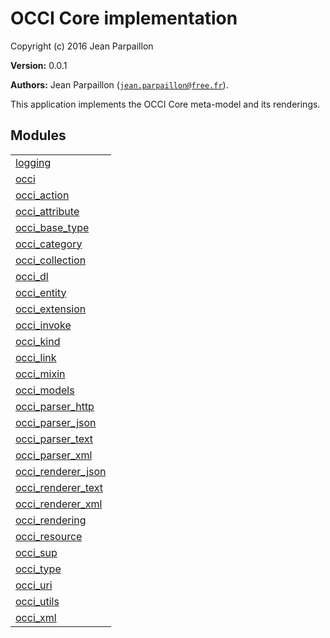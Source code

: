 

# OCCI Core implementation #

Copyright (c) 2016 Jean Parpaillon

__Version:__ 0.0.1

__Authors:__ Jean Parpaillon ([`jean.parpaillon@free.fr`](mailto:jean.parpaillon@free.fr)).

This application implements the OCCI Core meta-model and its
renderings.


## Modules ##


<table width="100%" border="0" summary="list of modules">
<tr><td><a href="http://github.com/erocci/erlang-occi/blob/master/doc/logging.md" class="module">logging</a></td></tr>
<tr><td><a href="http://github.com/erocci/erlang-occi/blob/master/doc/occi.md" class="module">occi</a></td></tr>
<tr><td><a href="http://github.com/erocci/erlang-occi/blob/master/doc/occi_action.md" class="module">occi_action</a></td></tr>
<tr><td><a href="http://github.com/erocci/erlang-occi/blob/master/doc/occi_attribute.md" class="module">occi_attribute</a></td></tr>
<tr><td><a href="http://github.com/erocci/erlang-occi/blob/master/doc/occi_base_type.md" class="module">occi_base_type</a></td></tr>
<tr><td><a href="http://github.com/erocci/erlang-occi/blob/master/doc/occi_category.md" class="module">occi_category</a></td></tr>
<tr><td><a href="http://github.com/erocci/erlang-occi/blob/master/doc/occi_collection.md" class="module">occi_collection</a></td></tr>
<tr><td><a href="http://github.com/erocci/erlang-occi/blob/master/doc/occi_dl.md" class="module">occi_dl</a></td></tr>
<tr><td><a href="http://github.com/erocci/erlang-occi/blob/master/doc/occi_entity.md" class="module">occi_entity</a></td></tr>
<tr><td><a href="http://github.com/erocci/erlang-occi/blob/master/doc/occi_extension.md" class="module">occi_extension</a></td></tr>
<tr><td><a href="http://github.com/erocci/erlang-occi/blob/master/doc/occi_invoke.md" class="module">occi_invoke</a></td></tr>
<tr><td><a href="http://github.com/erocci/erlang-occi/blob/master/doc/occi_kind.md" class="module">occi_kind</a></td></tr>
<tr><td><a href="http://github.com/erocci/erlang-occi/blob/master/doc/occi_link.md" class="module">occi_link</a></td></tr>
<tr><td><a href="http://github.com/erocci/erlang-occi/blob/master/doc/occi_mixin.md" class="module">occi_mixin</a></td></tr>
<tr><td><a href="http://github.com/erocci/erlang-occi/blob/master/doc/occi_models.md" class="module">occi_models</a></td></tr>
<tr><td><a href="http://github.com/erocci/erlang-occi/blob/master/doc/occi_parser_http.md" class="module">occi_parser_http</a></td></tr>
<tr><td><a href="http://github.com/erocci/erlang-occi/blob/master/doc/occi_parser_json.md" class="module">occi_parser_json</a></td></tr>
<tr><td><a href="http://github.com/erocci/erlang-occi/blob/master/doc/occi_parser_text.md" class="module">occi_parser_text</a></td></tr>
<tr><td><a href="http://github.com/erocci/erlang-occi/blob/master/doc/occi_parser_xml.md" class="module">occi_parser_xml</a></td></tr>
<tr><td><a href="http://github.com/erocci/erlang-occi/blob/master/doc/occi_renderer_json.md" class="module">occi_renderer_json</a></td></tr>
<tr><td><a href="http://github.com/erocci/erlang-occi/blob/master/doc/occi_renderer_text.md" class="module">occi_renderer_text</a></td></tr>
<tr><td><a href="http://github.com/erocci/erlang-occi/blob/master/doc/occi_renderer_xml.md" class="module">occi_renderer_xml</a></td></tr>
<tr><td><a href="http://github.com/erocci/erlang-occi/blob/master/doc/occi_rendering.md" class="module">occi_rendering</a></td></tr>
<tr><td><a href="http://github.com/erocci/erlang-occi/blob/master/doc/occi_resource.md" class="module">occi_resource</a></td></tr>
<tr><td><a href="http://github.com/erocci/erlang-occi/blob/master/doc/occi_sup.md" class="module">occi_sup</a></td></tr>
<tr><td><a href="http://github.com/erocci/erlang-occi/blob/master/doc/occi_type.md" class="module">occi_type</a></td></tr>
<tr><td><a href="http://github.com/erocci/erlang-occi/blob/master/doc/occi_uri.md" class="module">occi_uri</a></td></tr>
<tr><td><a href="http://github.com/erocci/erlang-occi/blob/master/doc/occi_utils.md" class="module">occi_utils</a></td></tr>
<tr><td><a href="http://github.com/erocci/erlang-occi/blob/master/doc/occi_xml.md" class="module">occi_xml</a></td></tr></table>

